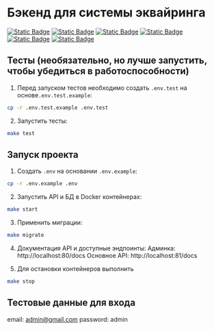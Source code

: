 # Бэкенд для системы эквайринга

[![Static Badge](https://img.shields.io/badge/python-3670A0?style=for-the-badge&logo=python&logoColor=ffdd54)](https://www.python.org)
[![Static Badge](https://img.shields.io/badge/FastAPI-005571?style=for-the-badge&logo=fastapi)](https://fastapi.tiangolo.com/)
[![Static Badge](https://img.shields.io/badge/-Swagger-%23Clojure?style=for-the-badge&logo=swagger&logoColor=white)](https://swagger.io)
[![Static Badge](https://img.shields.io/badge/postgresql-4169e1?style=for-the-badge&logo=postgresql&logoColor=white)](https://www.postgresql.org)
[![Static Badge](https://img.shields.io/badge/-SQLAlchemy-ffd54?style=for-the-badge&logo=sqlalchemy&logoColor=white)](https://www.sqlalchemy.org/)
[![Static Badge](https://img.shields.io/badge/docker-257bd6?style=for-the-badge&logo=docker&logoColor=white)](https://www.docker.com/)


## Тесты (необязательно, но лучше запустить, чтобы убедиться в работоспособности)
1. Перед запуском тестов необходимо создать `.env.test` на основе`.env.test.example`:
```bash
cp -r .env.test.example .env.test
```

2. Запустить тесты:
```bash
make test
```


## Запуск проекта
1. Создать `.env` на основании `.env.example`:
```bash
cp -r .env.example .env
```

2. Запустить API и БД в Docker контейнерах:
```bash
make start
```

3. Применить миграции:
```bash
make migrate
```

4. Документация API и доступные эндпоинты:
Админка: http://localhost:80/docs
Основное API: http://localhost:81/docs

5. Для остановки контейнеров выполнить
```bash
make stop
```

## Тестовые данные для входа

email: admin@gmail.com
password: admin
